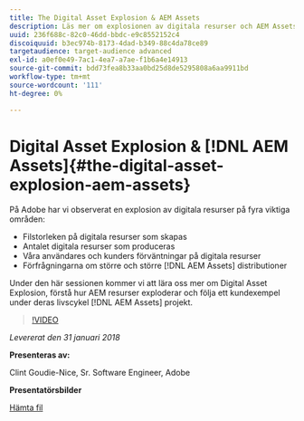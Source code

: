 ```yaml
---
title: The Digital Asset Explosion & AEM Assets
description: Läs mer om explosionen av digitala resurser och AEM Assets på Adobe.
uuid: 236f688c-82c0-46dd-bbdc-e9c8552152c4
discoiquuid: b3ec974b-8173-4dad-b349-88c4da78ce89
targetaudience: target-audience advanced
exl-id: a0ef0e49-7ac1-4ea7-a7ae-f1b6a4e14913
source-git-commit: bdd73fea8b33aa0bd25d8de5295808a6aa9911bd
workflow-type: tm+mt
source-wordcount: '111'
ht-degree: 0%

---
```


# Digital Asset Explosion &amp; [!DNL AEM Assets]{#the-digital-asset-explosion-aem-assets}

På Adobe har vi observerat en explosion av digitala resurser på fyra viktiga områden:

* Filstorleken på digitala resurser som skapas
* Antalet digitala resurser som produceras
* Våra användares och kunders förväntningar på digitala resurser
* Förfrågningarna om större och större [!DNL AEM Assets] distributioner

Under den här sessionen kommer vi att lära oss mer om Digital Asset Explosion, förstå hur AEM resurser exploderar och följa ett kundexempel under deras livscykel [!DNL AEM Assets] projekt.

>[!VIDEO](https://video.tv.adobe.com/v/21474/?quality=9)

*Levererat den 31 januari 2018*

**Presenteras av:**

Clint Goudie-Nice, Sr. Software Engineer, Adobe

**Presentatörsbilder**

[Hämta fil](assets/1+30+18+the+digital+asset+explosion+gems.pdf)
<!--
[Get back to the Overview](https://helpx.adobe.com/experience-manager/kt/eseminars/gems/aem-index.html)
-->
